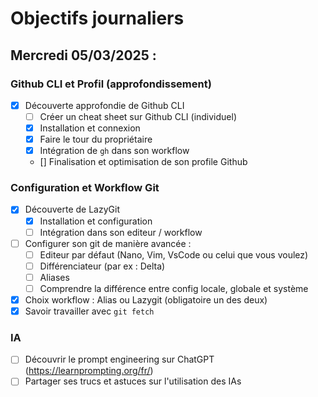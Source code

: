 # Objectifs journaliers

## Mercredi 05/03/2025 :

### Github CLI et Profil (approfondissement)

- [x] Découverte approfondie de Github CLI
  - [ ] Créer un cheat sheet sur Github CLI (individuel)
  - [x] Installation et connexion
  - [x] Faire le tour du propriétaire
  - [x] Intégration de `gh` dans son workflow
  - [] Finalisation et optimisation de son profile Github

### Configuration et Workflow Git

- [x] Découverte de LazyGit
  - [x] Installation et configuration
  - [ ] Intégration dans son editeur / workflow
- [ ] Configurer son git de manière avancée :
  - [ ] Editeur par défaut (Nano, Vim, VsCode ou celui que vous voulez)
  - [ ] Différenciateur (par ex : Delta)
  - [ ] Aliases
  - [ ] Comprendre la différence entre config locale, globale et système
- [x] Choix workflow : Alias ou Lazygit (obligatoire un des deux)
- [x] Savoir travailler avec `git fetch`

### IA

- [ ] Découvrir le prompt engineering sur ChatGPT (https://learnprompting.org/fr/)
- [ ] Partager ses trucs et astuces sur l'utilisation des IAs
